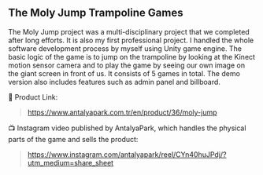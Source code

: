 ## The Moly Jump Trampoline Games

The Moly Jump project was a multi-disciplinary project that we completed after long efforts. It is also my first professional project. I handled the whole software development process by myself using Unity game engine. The basic logic of the game is to jump on the trampoline by looking at the Kinect motion sensor camera and to play the game by seeing our own image on the giant screen in front of us. It consists of 5 games in total. The demo version also includes features such as admin panel and billboard.

📃 Product Link:
> https://www.antalyapark.com.tr/en/product/36/moly-jump

📺 Instagram video published by AntalyaPark, which handles the physical parts of the game and sells the product:
> https://www.instagram.com/antalyapark/reel/CYn40huJPdj/?utm_medium=share_sheet
